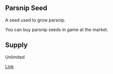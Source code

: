 ## Parsnip Seed

A seed used to grow parsnip.

You can buy parsnip seeds in game at the market.

## Supply

Unlimited

[Link](https://docs.sunflower-land.com/crafting-guide)
